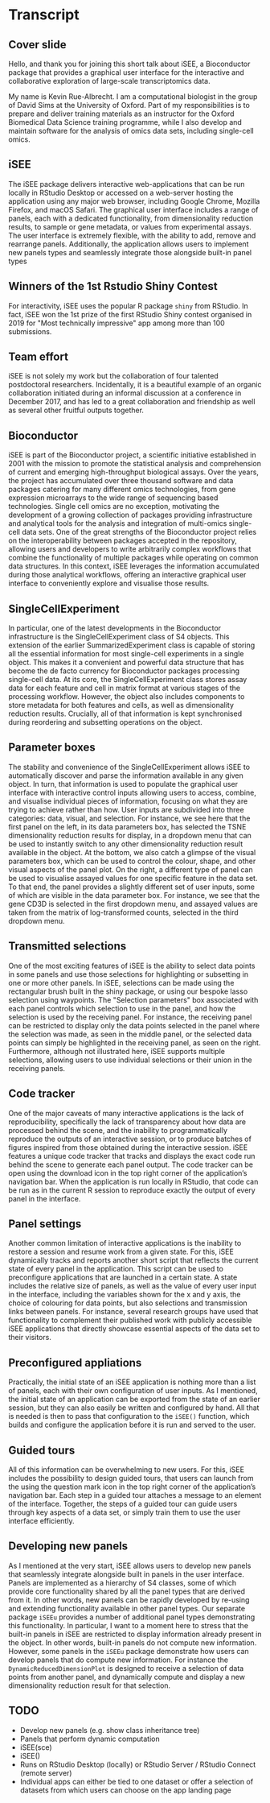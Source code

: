 # Transcript

## Cover slide

Hello, and thank you for joining this short talk about iSEE, a Bioconductor package that provides a graphical user interface for the interactive and collaborative exploration of large-scale transcriptomics data.

My name is Kevin Rue-Albrecht. I am a computational biologist in the group of David Sims at the University of Oxford. Part of my responsibilities is to prepare and deliver training materials as an instructor for the Oxford Biomedical Data Science training programme, while I also develop and maintain software for the analysis of omics data sets, including single-cell omics.

## iSEE

The iSEE package delivers interactive web-applications that can be run locally in RStudio Desktop or accessed on a web-server hosting the application using any major web browser, including Google Chrome, Mozilla Firefox, and macOS Safari.
The graphical user interface includes a range of panels, each with a dedicated functionality, from dimensionality reduction results, to sample or gene metadata, or values from experimental assays.
The user interface is extremely flexible, with the ability to add, remove and rearrange panels.
Additionally, the application allows users to implement new panels types and seamlessly integrate those alongside built-in panel types

## Winners of the 1st Rstudio Shiny Contest

For interactivity, iSEE uses the popular R package `shiny` from RStudio.
In fact, iSEE won the 1st prize of the first RStudio Shiny contest organised in 2019 for "Most technically impressive" app among more than 100 submissions.

## Team effort

iSEE is not solely my work but the collaboration of four talented postdoctoral researchers.
Incidentally, it is a beautiful example of an organic collaboration initiated during an informal discussion at a conference in December 2017, and has led to a great collaboration and friendship as well as several other fruitful outputs together.

## Bioconductor

iSEE is part of the Bioconductor project, a scientific initiative established in 2001 with the mission to promote the statistical analysis and comprehension of current and emerging high-throughput biological assays.
Over the years, the project has accumulated over three thousand software and data packages catering for many different omics technologies, from gene expression microarrays to the wide range of sequencing based technologies.
Single cell omics are no exception, motivating the development of a growing collection of packages providing infrastructure and analytical tools for the analysis and integration of multi-omics single-cell data sets.
One of the great strengths of the Bioconductor project relies on the interoperability between packages accepted in the repository, allowing users and developers to write arbitrarily complex workflows that combine the functionality of multiple packages while operating on common data structures.
In this context, iSEE leverages the information accumulated during those analytical workflows, offering an interactive graphical user interface to conveniently explore and visualise those results.

## SingleCellExperiment

In particular, one of the latest developments in the Bioconductor infrastructure is the SingleCellExperiment class of S4 objects.
This extension of the earlier SummarizedExperiment class is capable of storing all the essential information for most single-cell experiments in a single object.
This makes it a convenient and powerful data structure that has become the de facto currency for Bioconductor packages processing single-cell data.
At its core, the SingleCellExperiment class stores assay data for each feature and cell in matrix format at various stages of the processing workflow.
However, the object also includes components to store metadata for both features and cells, as well as dimensionality reduction results.
Crucially, all of that information is kept synchronised during reordering and subsetting operations on the object.

## Parameter boxes

The stability and convenience of the SingleCellExperiment allows iSEE to automatically discover and parse the information available in any given object.
In turn, that information is used to populate the graphical user interface with interactive control inputs allowing users to access, combine, and visualise individual pieces of information, focusing on what they are trying to achieve rather than how.
User inputs are subdivided into three categories: data, visual, and selection.
For instance, we see here that the first panel on the left, in its data parameters box, has selected the TSNE dimensionality reduction results for display, in a dropdown menu that can be used to instantly switch to any other dimensionality reduction result available in the object.
At the bottom, we also catch a glimpse of the visual parameters box, which can be used to control the colour, shape, and other visual aspects of the panel plot.
On the right, a different type of panel can be used to visualise assayed values for one specific feature in the data set.
To that end, the panel provides a slightly different set of user inputs, some of which are visible in the data parameter box.
For instance, we see that the gene CD3D is selected in the first dropdown menu, and assayed values are taken from the matrix of log-transformed counts, selected in the third dropdown menu.

## Transmitted selections

One of the most exciting features of iSEE is the ability to select data points in some panels and use those selections for highlighting or subsetting in one or more other panels.
In iSEE, selections can be made using the rectangular brush built in the shiny package, or using our bespoke lasso selection using waypoints.
The "Selection parameters" box associated with each panel controls which selection to use in the panel, and how the selection is used by the receiving panel.
For instance, the receiving panel can be restricted to display only the data points selected in the panel where the selection was made, as seen in the middle panel, or the selected data points can simply be highlighted in the receiving panel, as seen on the right. 
Furthermore, although not illustrated here, iSEE supports multiple selections, allowing users to use individual selections or their union in the receiving panels.

## Code tracker

One of the major caveats of many interactive applications is the lack of reproducibility, specifically the lack of transparency about how data are processed behind the scene, and the inability to programmatically reproduce the outputs of an interactive session, or to produce batches of figures inspired from those obtained during the interactive session.
iSEE features a unique code tracker that tracks and displays the exact code run behind the scene to generate each panel output.
The code tracker can be open using the download icon in the top right corner of the application’s navigation bar.
When the application is run locally in RStudio, that code can be run as in the current R session to reproduce exactly the output of every panel in the interface.

## Panel settings

Another common limitation of interactive applications is the inability to restore a session and resume work from a given state.
For this, iSEE dynamically tracks and reports another short script that reflects the current state of every panel in the application.
This script can be used to preconfigure applications that are launched in a certain state.
A state includes the relative size of panels, as well as the value of every user input in the interface, including the variables shown for the x and y axis, the choice of colouring for data points, but also selections and transmission links between panels.
For instance, several research groups have used that functionality to complement their published work with publicly accessible iSEE applications that directly showcase essential aspects of the data set to their visitors.

## Preconfigured appliations

Practically, the initial state of an iSEE application is nothing more than a list of panels, each with their own configuration of user inputs.
As I mentioned, the initial state of an application can be exported from the state of an earlier session, but they can also easily be written and configured by hand.
All that is needed is then to pass that configuration to the `iSEE()` function, which builds and configure the application before it is run and served to the user.

## Guided tours

All of this information can be overwhelming to new users.
For this, iSEE includes the possibility to design guided tours, that users can launch from the using the question mark icon in the top right corner of the application’s navigation bar.
Each step in a guided tour attaches a message to an element of the interface.
Together, the steps of a guided tour can guide users through key aspects of a data set, or simply train them to use the user interface efficiently.

## Developing new panels

As I mentioned at the very start, iSEE allows users to develop new panels that seamlessly integrate alongside built in panels in the user interface.
Panels are implemented as a hierarchy of S4 classes, some of which provide core functionality shared by all the panel types that are derived from it.
In other words, new panels can be rapidly developed by re-using and extending functionality available in other panel types.
Our separate package `iSEEu` provides a number of additional panel types demonstrating this functionality.
In particular, I want to a moment here to stress that the built-in panels in iSEE are restricted to display information already present in the object.
In other words, built-in panels do not compute new information.
However, some panels in the `iSEEu` package demonstrate how users can develop panels that do compute new information.
For instance the `DynamicReducedDimensionPlot` is designed to receive a selection of data points from another panel, and dynamically compute and display a new dimensionality reduction result for that selection.

## TODO

- Develop new panels (e.g. show class inheritance tree)
- Panels that perform dynamic computation
- iSEE(sce)
- iSEE()
- Runs on RStudio Desktop (locally) or RStudio Server / RStudio Connect (remote server)
- Individual apps can either be tied to one dataset or offer a selection of datasets from which users can choose on the app landing page
